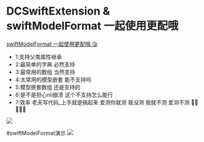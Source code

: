 # DCSwiftExtension & swiftModelFormat 一起使用更配哦
[swiftModelFormat 一起使用更配哦 😘](https://github.com/dacaizhao/swiftModelFormat) 
* 1:支持父类属性继承  
* 2:最简单的字典 必然支持
* 3:最常用的数组 当然支持
* 4:太常用的模型嵌套 能不支持吗
* 5:模型嵌套数组  还是支持的
* 6:是不是担心nil崩溃 这个不支持怎么能行
* 7:效率 老夫写代码_上手就是搞起来 爱测你就测 我没测 我就不测 爱测不测 👻👻👻👻👻

![](https://github.com/dacaizhao/DCSwiftExtension/blob/master/mark.png?raw=true)

#swiftModelFormat演示
![](https://github.com/dacaizhao/swiftModelFormat/blob/master/demo.gif?raw=true)
